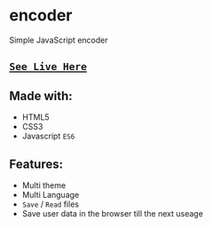 # encoder
  Simple JavaScript encoder
  
## [`See Live Here`](https://mohammedelgohary.github.io/encoder/)

## Made with:
  * HTML5
  * CSS3
  * Javascript `ES6`
 
 ## Features:
  * Multi theme
  * Multi Language
  * `Save` / `Read` files
  * Save user data in the browser till the next useage
